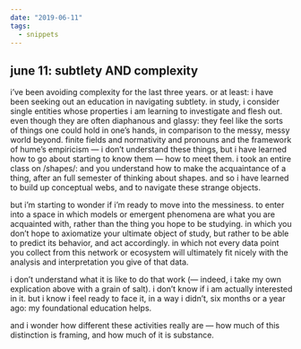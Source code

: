 ```yaml
---
date: "2019-06-11"
tags:
  - snippets
---
```

## june 11: subtlety AND complexity

i’ve been avoiding complexity for the last three years. or at least: i have been seeking out an education in navigating subtlety. in study, i consider single entities whose properties i am learning to investigate and flesh out. even though they are often diaphanous and glassy: they feel like the sorts of things one could hold in one’s hands, in comparison to the messy, messy world beyond. finite fields and normativity and pronouns and the framework of hume’s empiricism — i don’t understand these things, but i have learned how to go about starting to know them — how to meet them. i took an entire class on /shapes/: and you understand how to make the acquaintance of a thing, after an full semester of thinking about shapes. and so i have learned to build up conceptual webs, and to navigate these strange objects.

but i’m starting to wonder if i’m ready to move into the messiness. to enter into a space in which models or emergent phenomena are what you are acquainted with, rather than the thing  you hope to be studying. in which you don’t hope to axiomatize your ultimate object of study, but rather to be able to predict its behavior, and act accordingly. in which not every data point you collect from this network or ecosystem will ultimately fit nicely with the analysis and interpretation you give of that data.  

i don’t understand what it is like to do that work (— indeed, i take my own explication above with a grain of salt). i don’t know if i am actually interested in it. but i know i feel ready to face it, in a way i didn’t, six months or a year ago: my foundational education helps.

and i wonder how different these activities really are — how much of this distinction is framing, and how much of it is substance.

